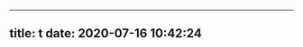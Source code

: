 <!-- ---
title: 标签
date: 2020-07-16 10:42:24
type: "tags"
--- -->

---
title: t
date: 2020-07-16 10:42:24
---
